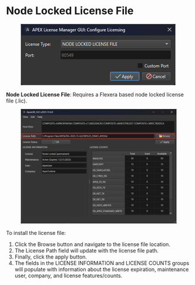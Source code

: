 # Node Locked License File

<figure><img src="../.gitbook/assets/configureLicenseDialog2025.15.png" alt=""><figcaption></figcaption></figure>

**Node Locked License File**: Requires a Flexera based node locked license file (.lic).&#x20;

<figure><img src="../.gitbook/assets/License Path 2025.15.png" alt=""><figcaption></figcaption></figure>

To install the license file:

1. Click the Browse button and navigate to the license file location.&#x20;
2. The License Path field will update with the license file path.&#x20;
3. Finally, click the apply button.&#x20;
4. The fields in the LICENSE INFORMATION and LICENSE COUNTS groups will populate with information about the license expiration, maintenance user, company, and license features/counts.

